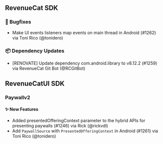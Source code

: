 ## RevenueCat SDK
### 🐞 Bugfixes
* Make UI events listeners map events on main thread in Android (#1262) via Toni Rico (@tonidero)
### 📦 Dependency Updates
* [RENOVATE] Update dependency com.android.library to v8.12.2 (#1259) via RevenueCat Git Bot (@RCGitBot)

## RevenueCatUI SDK
### Paywallv2
#### ✨ New Features
* Added presentedOfferingContext parameter to the hybrid APIs for presenting paywalls (#1246) via Rick (@rickvdl)
* Add `PaywallSource` with `PresentedOfferingContext` in Android (#1261) via Toni Rico (@tonidero)
